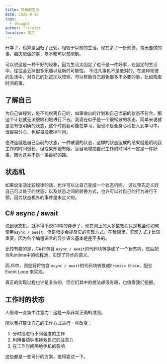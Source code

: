 ```yaml
---
title: 简单的生活
date: 2020-9-19
tags: 
  - thought
author: Tricster
location: 南京
---
```


开学了，也算是回归了正轨，相较于以前的生活，现在多了一份规律，每天要做的事，每天能做的事，基本都可以预测到。

可以说这是一种不好的现象，因为生活太固定了也不是一件好事，在固定的生活中，往往会丢掉很多乐趣以及新的可能性。
不过凡事也不是绝对的，在这种规律的生活中，对自己的轨迹加以预测，可以帮助自己避免很多不必要的事，比如荒废时间的事。

## 了解自己

为自己做规划，是不能脱离自己的，如果做出的计划和自己当前的状态不符合，那这个计划就无法很顺利地进行下去。我现在似乎是一个很松散的状态，简单来说就是没有很明确的状态，这个时刻我可能在学习，但也不是全身心地投入到学习中，很容易分心，也容易浪费掉时间。

也许这就是自己当前的状态，一种散漫的状态，这样的状态造成的结果就是明明我工作的时间很长，但成果却很有限。盲目地增加自己工作的时间不一定是一件好事，因为这并不是一条最好的路。

## 状态机

如果说生活比较规律的话，也许可以让自己变成一个状态机呢。
通过预先定义好自己可以处于的状态，以及状态之间的转换方式，也许可以对自己的行为进行干预，因为状态机外的事件是未定义的。

## C# async / await

说到状态机，就不得不说C#中的异步了，现在网上的大多数教程只是教会你如何使用`async / await`，但是很少会提及它的实现方式。在我眼里，实现方式才比较重要，因为各个编程语言的异步语义基本是差不多的。

比较有趣的是，C#将包含 `async / await`的代码块转换成了一个状态机，然后配合Runtime中的线程池，实现了异步的语义。

而JS中，则是将将包含 `async / await`的代码块转换成`Promise Chain`，配合Event Loop 来实现。

真正的实现过程也许是复杂的，但它们其中的想法却很有趣，也值得我们挖掘。

## 工作时的状态

人很难一直集中注意力！这是一条非常正确的准则。

所以我打算让自己的工作方式进行一些改变：
1. 分时段进行不同强度的工作
1. 利用番茄钟来拯救自己的注意力
1. 在工作时间隔绝手机的影响

这些都是一些可行的方案，值得尝试一下。